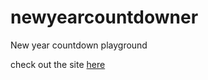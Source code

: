 # newyearcountdowner
New year countdown playground

check out the site [here](https://newyearcountdowner.netlify.app/)
